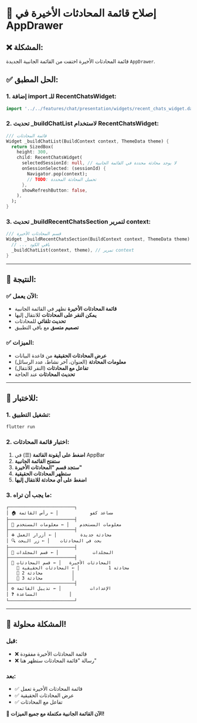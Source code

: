 # 🔧 إصلاح قائمة المحادثات الأخيرة في AppDrawer

## ❌ **المشكلة:**
قائمة المحادثات الأخيرة اختفت من القائمة الجانبية الجديدة `AppDrawer`.

## ✅ **الحل المطبق:**

### **1. إضافة import للـ RecentChatsWidget:**
```dart
import '../../features/chat/presentation/widgets/recent_chats_widget.dart';
```

### **2. تحديث _buildChatList لاستخدام RecentChatsWidget:**
```dart
/// قائمة المحادثات
Widget _buildChatList(BuildContext context, ThemeData theme) {
  return SizedBox(
    height: 300,
    child: RecentChatsWidget(
      selectedSessionId: null, // لا يوجد محادثة محددة في القائمة الجانبية
      onSessionSelected: (sessionId) {
        Navigator.pop(context);
        // TODO: تحميل المحادثة المحددة
      },
      showRefreshButton: false,
    ),
  );
}
```

### **3. تحديث _buildRecentChatsSection لتمرير context:**
```dart
/// قسم المحادثات الأخيرة
Widget _buildRecentChatsSection(BuildContext context, ThemeData theme) {
  // ... باقي الكود
  _buildChatList(context, theme), // تمرير context
}
```

---

## 🎯 **النتيجة:**

### ✅ **الآن يعمل:**
- **قائمة المحادثات الأخيرة** تظهر في القائمة الجانبية
- **يمكن النقر على المحادثات** للانتقال إليها
- **تحديث تلقائي** للمحادثات
- **تصميم متسق** مع باقي التطبيق

### ✅ **الميزات:**
- **عرض المحادثات الحقيقية** من قاعدة البيانات
- **معلومات المحادثة** (العنوان، آخر نشاط، عدد الرسائل)
- **تفاعل مع المحادثات** (النقر للانتقال)
- **تحديث المحادثات** عند الحاجة

---

## 🧪 **للاختبار:**

### **1. تشغيل التطبيق:**
```bash
flutter run
```

### **2. اختبار قائمة المحادثات:**
1. **اضغط على أيقونة القائمة** (☰) في AppBar
2. **ستفتح القائمة الجانبية**
3. **ستجد قسم "المحادثات الأخيرة"**
4. **ستظهر المحادثات الحقيقية**
5. **اضغط على أي محادثة للانتقال إليها**

### **3. ما يجب أن تراه:**
```
┌─────────────────────────┐
│ 🏠 مساعد كفو            │ ← رأس القائمة
├─────────────────────────┤
│ 👤 معلومات المستخدم    │ ← معلومات المستخدم
├─────────────────────────┤
│ ➕ محادثة جديدة         │ ← أزرار العمل
│ 🔍 بحث في المحادثات    │ ← زر البحث
├─────────────────────────┤
│ 📁 المجلدات             │ ← قسم المجلدات
├─────────────────────────┤
│ 💬 المحادثات الأخيرة   │ ← قسم المحادثات
│   📝 محادثة 1           │ ← المحادثات الحقيقية
│   📝 محادثة 2           │
│   📝 محادثة 3           │
├─────────────────────────┤
│ ⚙️ الإعدادات           │ ← تذييل القائمة
│ ❓ المساعدة            │
└─────────────────────────┘
```

---

## 🎉 **المشكلة محلولة!**

### **قبل:**
- ❌ قائمة المحادثات الأخيرة مفقودة
- ❌ رسالة "قائمة المحادثات ستظهر هنا"

### **بعد:**
- ✅ قائمة المحادثات الأخيرة تعمل
- ✅ عرض المحادثات الحقيقية
- ✅ تفاعل مع المحادثات

**🎊 الآن القائمة الجانبية مكتملة مع جميع الميزات!**
